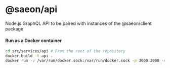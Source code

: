 # @saeon/api

Node.js GraphQL API to be paired with instances of the @saeon/client package

#### Run as a Docker container
<!-- TODO - config is not working  -->

```sh
cd src/services/api # From the root of the repository
docker build -t api .
docker run -v /var/run/docker.sock:/var/run/docker.sock -p 3000:3000 -d api
```
